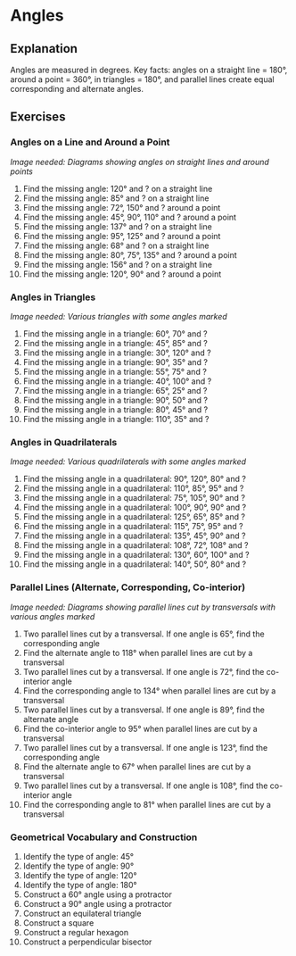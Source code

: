 # Angles

## Explanation
Angles are measured in degrees. Key facts: angles on a straight line = 180°, around a point = 360°, in triangles = 180°, and parallel lines create equal corresponding and alternate angles.

## Exercises

### Angles on a Line and Around a Point
*Image needed: Diagrams showing angles on straight lines and around points*
1. Find the missing angle: 120° and ? on a straight line
2. Find the missing angle: 85° and ? on a straight line
3. Find the missing angle: 72°, 150° and ? around a point
4. Find the missing angle: 45°, 90°, 110° and ? around a point
5. Find the missing angle: 137° and ? on a straight line
6. Find the missing angle: 95°, 125° and ? around a point
7. Find the missing angle: 68° and ? on a straight line
8. Find the missing angle: 80°, 75°, 135° and ? around a point
9. Find the missing angle: 156° and ? on a straight line
10. Find the missing angle: 120°, 90° and ? around a point

### Angles in Triangles
*Image needed: Various triangles with some angles marked*
1. Find the missing angle in a triangle: 60°, 70° and ?
2. Find the missing angle in a triangle: 45°, 85° and ?
3. Find the missing angle in a triangle: 30°, 120° and ?
4. Find the missing angle in a triangle: 90°, 35° and ?
5. Find the missing angle in a triangle: 55°, 75° and ?
6. Find the missing angle in a triangle: 40°, 100° and ?
7. Find the missing angle in a triangle: 65°, 25° and ?
8. Find the missing angle in a triangle: 90°, 50° and ?
9. Find the missing angle in a triangle: 80°, 45° and ?
10. Find the missing angle in a triangle: 110°, 35° and ?

### Angles in Quadrilaterals
*Image needed: Various quadrilaterals with some angles marked*
1. Find the missing angle in a quadrilateral: 90°, 120°, 80° and ?
2. Find the missing angle in a quadrilateral: 110°, 85°, 95° and ?
3. Find the missing angle in a quadrilateral: 75°, 105°, 90° and ?
4. Find the missing angle in a quadrilateral: 100°, 90°, 90° and ?
5. Find the missing angle in a quadrilateral: 125°, 65°, 85° and ?
6. Find the missing angle in a quadrilateral: 115°, 75°, 95° and ?
7. Find the missing angle in a quadrilateral: 135°, 45°, 90° and ?
8. Find the missing angle in a quadrilateral: 108°, 72°, 108° and ?
9. Find the missing angle in a quadrilateral: 130°, 60°, 100° and ?
10. Find the missing angle in a quadrilateral: 140°, 50°, 80° and ?

### Parallel Lines (Alternate, Corresponding, Co-interior)
*Image needed: Diagrams showing parallel lines cut by transversals with various angles marked*
1. Two parallel lines cut by a transversal. If one angle is 65°, find the corresponding angle
2. Find the alternate angle to 118° when parallel lines are cut by a transversal
3. Two parallel lines cut by a transversal. If one angle is 72°, find the co-interior angle
4. Find the corresponding angle to 134° when parallel lines are cut by a transversal
5. Two parallel lines cut by a transversal. If one angle is 89°, find the alternate angle
6. Find the co-interior angle to 95° when parallel lines are cut by a transversal
7. Two parallel lines cut by a transversal. If one angle is 123°, find the corresponding angle
8. Find the alternate angle to 67° when parallel lines are cut by a transversal
9. Two parallel lines cut by a transversal. If one angle is 108°, find the co-interior angle
10. Find the corresponding angle to 81° when parallel lines are cut by a transversal

### Geometrical Vocabulary and Construction
1. Identify the type of angle: 45°
2. Identify the type of angle: 90°
3. Identify the type of angle: 120°
4. Identify the type of angle: 180°
5. Construct a 60° angle using a protractor
6. Construct a 90° angle using a protractor
7. Construct an equilateral triangle
8. Construct a square
9. Construct a regular hexagon
10. Construct a perpendicular bisector